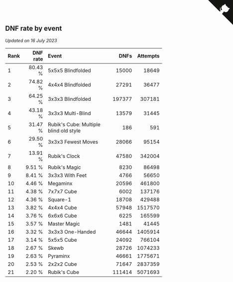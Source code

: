 ## DNF rate by event

*Updated on 16 July 2023*

| Rank | DNF rate | Event | DNFs | Attempts |
| :--- | ---: | :--- | ---: | ---: |
| 1 | 80.43 % | 5x5x5 Blindfolded | 15000 | 18649 |
| 2 | 74.82 % | 4x4x4 Blindfolded | 27291 | 36477 |
| 3 | 64.25 % | 3x3x3 Blindfolded | 197377 | 307181 |
| 4 | 43.18 % | 3x3x3 Multi-Blind | 13579 | 31445 |
| 5 | 31.47 % | Rubik's Cube: Multiple blind old style | 186 | 591 |
| 6 | 29.50 % | 3x3x3 Fewest Moves | 28066 | 95154 |
| 7 | 13.91 % | Rubik's Clock | 47580 | 342004 |
| 8 | 9.51 % | Rubik's Magic | 8230 | 86498 |
| 9 | 8.41 % | 3x3x3 With Feet | 4766 | 56650 |
| 10 | 4.46 % | Megaminx | 20596 | 461800 |
| 11 | 4.38 % | 7x7x7 Cube | 6002 | 137176 |
| 12 | 4.36 % | Square-1 | 18708 | 429488 |
| 13 | 3.82 % | 4x4x4 Cube | 57948 | 1517570 |
| 14 | 3.76 % | 6x6x6 Cube | 6225 | 165599 |
| 15 | 3.57 % | Master Magic | 1481 | 41445 |
| 16 | 3.32 % | 3x3x3 One-Handed | 46644 | 1405914 |
| 17 | 3.14 % | 5x5x5 Cube | 24092 | 766104 |
| 18 | 2.67 % | Skewb | 28726 | 1074233 |
| 19 | 2.63 % | Pyraminx | 46661 | 1775671 |
| 20 | 2.53 % | 2x2x2 Cube | 71647 | 2837359 |
| 21 | 2.20 % | Rubik's Cube | 111414 | 5071693 |


<a href="https://github.com/JustinTimeCuber/wca_statistics" class="github-corner" aria-label="View source on Github"><svg width="80" height="80" viewBox="0 0 250 250" style="fill:#151513; color:#fff; position: absolute; top: 0; border: 0; right: 0;" aria-hidden="true"><path d="M0,0 L115,115 L130,115 L142,142 L250,250 L250,0 Z"></path><path d="M128.3,109.0 C113.8,99.7 119.0,89.6 119.0,89.6 C122.0,82.7 120.5,78.6 120.5,78.6 C119.2,72.0 123.4,76.3 123.4,76.3 C127.3,80.9 125.5,87.3 125.5,87.3 C122.9,97.6 130.6,101.9 134.4,103.2" fill="currentColor" style="transform-origin: 130px 106px;" class="octo-arm"></path><path d="M115.0,115.0 C114.9,115.1 118.7,116.5 119.8,115.4 L133.7,101.6 C136.9,99.2 139.9,98.4 142.2,98.6 C133.8,88.0 127.5,74.4 143.8,58.0 C148.5,53.4 154.0,51.2 159.7,51.0 C160.3,49.4 163.2,43.6 171.4,40.1 C171.4,40.1 176.1,42.5 178.8,56.2 C183.1,58.6 187.2,61.8 190.9,65.4 C194.5,69.0 197.7,73.2 200.1,77.6 C213.8,80.2 216.3,84.9 216.3,84.9 C212.7,93.1 206.9,96.0 205.4,96.6 C205.1,102.4 203.0,107.8 198.3,112.5 C181.9,128.9 168.3,122.5 157.7,114.1 C157.9,116.9 156.7,120.9 152.7,124.9 L141.0,136.5 C139.8,137.7 141.6,141.9 141.8,141.8 Z" fill="currentColor" class="octo-body"></path></svg></a><style>.github-corner:hover .octo-arm{animation:octocat-wave 560ms ease-in-out}@keyframes octocat-wave{0%,100%{transform:rotate(0)}20%,60%{transform:rotate(-25deg)}40%,80%{transform:rotate(10deg)}}@media (max-width:500px){.github-corner:hover .octo-arm{animation:none}.github-corner .octo-arm{animation:octocat-wave 560ms ease-in-out}}</style>
